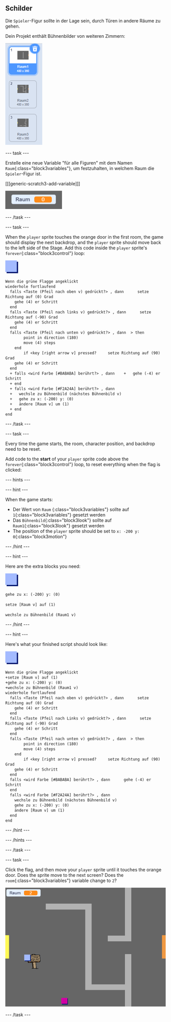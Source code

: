 ## Schilder

Die `Spieler`-Figur sollte in der Lage sein, durch Türen in andere Räume zu gehen.

Dein Projekt enthält Bühnenbilder von weiteren Zimmern:

![screenshot](images/world-backdrops.png)

\--- task \---

Erstelle eine neue Variable "für alle Figuren" mit dem Namen `Raum`{:class="block3variables"}, um festzuhalten, in welchem Raum die `Spieler`-Figur ist.

[[[generic-scratch3-add-variable]]]

![screenshot](images/world-room.png)

\--- /task \---

\--- task \---

When the `player` sprite touches the orange door in the first room, the game should display the next backdrop, and the `player` sprite should move back to the left side of the Stage. Add this code inside the `player` sprite's `forever`{:class="block3control"} loop:

![player](images/player.png)

```blocks3
Wenn die grüne Flagge angeklickt
wiederhole fortlaufend 
  falls <Taste (Pfeil nach oben v) gedrückt?> , dann      setze Richtung auf (0) Grad
    gehe (4) er Schritt
  end
  falls <Taste (Pfeil nach links v) gedrückt?> , dann      setze Richtung auf (-90) Grad
    gehe (4) er Schritt
  end
  falls <Taste (Pfeil nach unten v) gedrückt?> , dann  > then
        point in direction (180)
        move (4) steps
    end
        if <key [right arrow v] pressed?     setze Richtung auf (90) Grad
    gehe (4) er Schritt
  end
  + falls <wird Farbe [#BABABA] berührt?> , dann    +   gehe (-4) er Schritt
  + end
  + falls <wird Farbe [#F2A24A] berührt?> , dann 
  +   wechsle zu Bühnenbild (nächstes Bühnenbild v)
  +   gehe zu x: (-200) y: (0)
  +   ändere [Raum v] um (1)
  + end
end
```

\--- /task \---

\--- task \---

Every time the game starts, the room, character position, and backdrop need to be reset.

Add code to the **start** of your `player` sprite code above the `forever`{:class="block3control"} loop, to reset everything when the flag is clicked:

\--- hints \---

\--- hint \---

When the game starts:

+ Der Wert von `Raum` {:class="block3variables"} sollte auf `1`{:class="block3variables"} gesetzt werden
+ Das `Bühnenbild`{:class="block3look"} sollte auf `Raum1`{:class="block3look"} gesetzt werden
+ The position of the `player` sprite should be set to `x: -200 y: 0`{:class="block3motion"}

\--- /hint \---

\--- hint \---

Here are the extra blocks you need:

![player](images/player.png)

```blocks3
gehe zu x: (-200) y: (0)

setze [Raum v] auf (1)

wechsle zu Bühnenbild (Raum1 v)
```

\--- /hint \---

\--- hint \---

Here's what your finished script should look like:

![player](images/player.png)

```blocks3
Wenn die grüne Flagge angeklickt
+setze [Raum v] auf (1)
+gehe zu x: (-200) y: (0)
+wechsle zu Bühnenbild (Raum1 v)
wiederhole fortlaufend 
  falls <Taste (Pfeil nach oben v) gedrückt?> , dann      setze Richtung auf (0) Grad
    gehe (4) er Schritt
  end
  falls <Taste (Pfeil nach Links v) gedrückt?> , dann      setze Richtung auf (-90) Grad
    gehe (4) er Schritt
  end
  falls <Taste (Pfeil nach unten v) gedrückt?> , dann  > then
        point in direction (180)
        move (4) steps
    end
        if <key [right arrow v] pressed?     setze Richtung auf (90) Grad
    gehe (4) er Schritt
  end
  falls <wird Farbe [#BABABA] berührt?> , dann      gehe (-4) er Schritt
  end
  falls <wird Farbe [#F2A24A] berührt?> , dann 
    wechsle zu Bühnenbild (nächstes Bühnenbild v)
    gehe zu x: (-200) y: (0)
    ändere [Raum v] um (1)
  end
end
```

\--- /hint \---

\--- /hints \---

\--- /task \---

\--- task \---

Click the flag, and then move your `player` sprite until it touches the orange door. Does the sprite move to the next screen? Does the `room`{:class="block3variables"} variable change to `2`?

![screenshot](images/world-room-test.png)

\--- /task \---